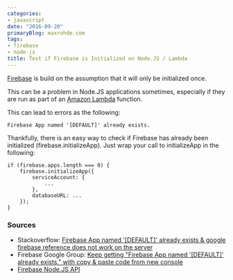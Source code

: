 ```yaml
---
categories:
- javascript
date: "2016-09-20"
primaryBlog: maxrohde.com
tags:
- firebase
- node-js
title: Test if Firebase is Initialized on Node.JS / Lambda
---
```


[Firebase](https://firebase.google.com/) is build on the assumption that it will only be initialized once.

This can be a problem in Node.JS applications sometimes, especially if they are run as part of an [Amazon Lambda](https://aws.amazon.com/lambda/details/) function.

This can lead to errors as the following:

```
Firebase App named '[DEFAULT]' already exists.
```

Thankfully, there is an easy way to check if Firebase has already been initialized (firebase.initializeApp). Just wrap your call to initializeApp in the following:

```
if (firebase.apps.length === 0) {
    firebase.initializeApp({
        serviceAccount: {
            ...
        },
        databaseURL: ...
    });
}
```

### Sources

- Stackoverflow: [Firebase App named '\[DEFAULT\]' already exists & google firebase reference does not work on the server](http://stackoverflow.com/questions/37557491/firebase-app-named-default-already-exists-google-firebase-reference-does-n)
- Firebase Google Group: [Keep getting "Firebase App named '\[DEFAULT\]' already exists." with copy & paste code from new console](https://groups.google.com/forum/#!topic/firebase-talk/7brZ2WqVcsc)
- [Firebase Node.JS API](https://firebase.google.com/docs/reference/node/firebase)